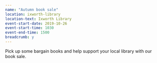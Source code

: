 ```yaml
---
name: "Autumn book sale"
location: ixworth-library
location-text: Ixworth Library
event-start-date: 2019-10-26
event-start-time: 1030
event-end-time: 1500
breadcrumb: y
---
```


Pick up some bargain books and help support your local library with our book sale.
